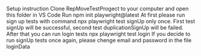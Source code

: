 Setup instruction
Clone RepMoveTestProgect to your computer and open this folder in VS Code
Run npm init playwright@latest
At first please run sign up tests with command npx playwright test signUp only once.
First test signUp will be successful, second test duplicationSignUp will be failed.
After that you can run login tests npx playwright test login
If you decide to run signUp tests once again, please chenge email and password in the file loginData
